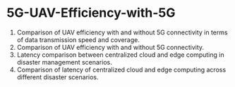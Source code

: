 # 5G-UAV-Efficiency-with-5G

1. Comparison of UAV efficiency with and without 5G connectivity in terms of data transmission speed and coverage.
2. Comparison of UAV efficiency with and without 5G connectivity.
3. Latency comparison between centralized cloud and edge computing in disaster management scenarios.
4. Comparison of latency of centralized cloud and edge computing across different disaster scenarios.
